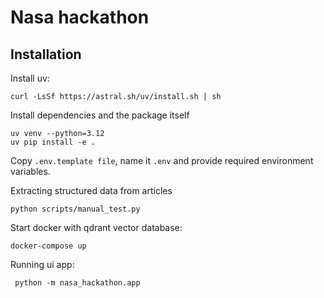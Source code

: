 # Nasa hackathon

## Installation
Install uv:
```
curl -LsSf https://astral.sh/uv/install.sh | sh
```

Install dependencies and the package itself
```
uv venv --python=3.12
uv pip install -e .
```

Copy `.env.template file`, name it `.env` and provide required environment variables.

Extracting structured data from articles
```
python scripts/manual_test.py
```

Start docker with qdrant vector database:
```
docker-compose up
```


Running ui app:
```
 python -m nasa_hackathon.app
```